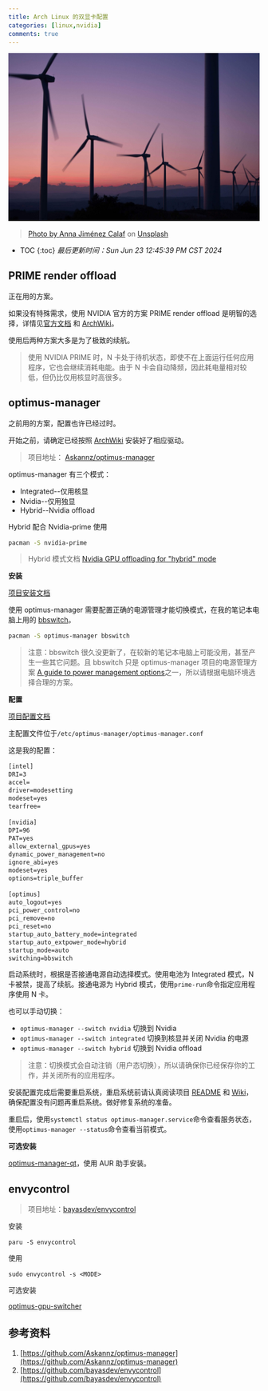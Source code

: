 ```yaml
---
title: Arch Linux 的双显卡配置
categories: [linux,nvidia]
comments: true
---
```


<a data-fancybox="gallery" href="../assets/img/post/optimus/image01.jpg"><img src="../assets/img/post/optimus/image01.jpg">

> Photo by [Anna Jiménez Calaf](https://unsplash.com/@annajimenez?utm_source=unsplash&utm_medium=referral&utm_content=creditCopyText) on [Unsplash](https://unsplash.com/?utm_source=unsplash&utm_medium=referral&utm_content=creditCopyText)  

* TOC
{:toc}
*最后更新时间：Sun Jun 23 12:45:39 PM CST 2024*

## PRIME render offload

正在用的方案。

如果没有特殊需求，使用 NVIDIA 官方的方案 PRIME render offload 是明智的选择，详情见[官方文档](http://download.nvidia.com/XFree86/Linux-x86_64/525.53/README/primerenderoffload.html) 和 [ArchWiki](https://wiki.archlinux.org/title/PRIME#PRIME_render_offload)。

使用后两种方案大多是为了极致的续航。

> 使用 NVIDIA PRIME 时，N 卡处于待机状态，即使不在上面运行任何应用程序，它也会继续消耗电能。由于 N 卡会自动降频，因此耗电量相对较低，但仍比仅用核显时高很多。

## optimus-manager

之前用的方案，配置也许已经过时。

开始之前，请确定已经按照 [ArchWiki](https://wiki.archlinux.org/title/NVIDIA) 安装好了相应驱动。

> 项目地址： [Askannz/optimus-manager]( https://github.com/Askannz/optimus-manager)

optimus-manager 有三个模式：

- Integrated--仅用核显
- Nvidia--仅用独显
- Hybrid--Nvidia offload

Hybrid 配合 Nvidia-prime 使用

```bash
pacman -S nvidia-prime
```

> Hybrid 模式文档 [Nvidia GPU offloading for "hybrid" mode](https://github.com/Askannz/optimus-manager/wiki/Nvidia-GPU-offloading-for-%22hybrid%22-mode)

**安装**

[项目安装文档](https://github.com/Askannz/optimus-manager#installation)

使用 optimus-manager 需要配置正确的电源管理才能切换模式，在我的笔记本电脑上用的 [bbswitch](https://github.com/Bumblebee-Project/bbswitch)。

```bash
pacman -S optimus-manager bbswitch
```

> 注意：bbswitch 很久没更新了，在较新的笔记本电脑上可能没用，甚至产生一些其它问题。且 bbswitch 只是 optimus-manager 项目的电源管理方案 [A guide  to power management options](https://github.com/Askannz/optimus-manager/wiki/A-guide--to-power-management-options)之一，所以请根据电脑环境选择合理的方案。

**配置**

[项目配置文档](https://github.com/Askannz/optimus-manager/#configuration)

主配置文件位于`/etc/optimus-manager/optimus-manager.conf`

这是我的配置：

```
[intel]
DRI=3
accel=
driver=modesetting
modeset=yes
tearfree=

[nvidia]
DPI=96
PAT=yes
allow_external_gpus=yes
dynamic_power_management=no
ignore_abi=yes
modeset=yes
options=triple_buffer

[optimus]
auto_logout=yes
pci_power_control=no
pci_remove=no
pci_reset=no
startup_auto_battery_mode=integrated
startup_auto_extpower_mode=hybrid
startup_mode=auto
switching=bbswitch
```

启动系统时，根据是否接通电源自动选择模式。使用电池为 Integrated 模式，N 卡被禁，提高了续航。接通电源为 Hybrid 模式，使用`prime-run`命令指定应用程序使用 N 卡。

也可以手动切换：

- `optimus-manager --switch nvidia` 切换到 Nvidia
- `optimus-manager --switch integrated` 切换到核显并关闭 Nvidia 的电源
- `optimus-manager --switch hybrid` 切换到 Nvidia offload

> 注意：切换模式会自动注销（用户态切换），所以请确保你已经保存你的工作，并关闭所有的应用程序。

安装配置完成后需要重启系统，重启系统前请认真阅读项目 [README](https://github.com/Askannz/optimus-manager/blob/master/README.md) 和 [Wiki](https://github.com/Askannz/optimus-manager/wiki)，确保配置没有问题再重启系统。做好修复系统的准备。

重启后，使用`systemctl status optimus-manager.service`命令查看服务状态，使用`optimus-manager --status`命令查看当前模式。

**可选安装**

[optimus-manager-qt](https://github.com/Shatur/optimus-manager-qt)，使用 AUR 助手安装。

## envycontrol

> 项目地址：[bayasdev/envycontrol](https://github.com/bayasdev/envycontrol)

安装

```
paru -S envycontrol
```

使用

```
sudo envycontrol -s <MODE>
```

可选安装

[optimus-gpu-switcher](https://github.com/enielrodriguez/optimus-gpu-switcher)

## 参考资料

1. [https://github.com/Askannz/optimus-manager](https://github.com/Askannz/optimus-manager)
1. [https://github.com/bayasdev/envycontrol](https://github.com/bayasdev/envycontrol)

